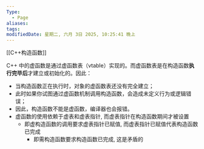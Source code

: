 ```yaml
---
Type:
  - Page
aliases: 
tags: 
modifiedDate: 星期二, 六月 3日 2025, 10:25:41 晚上
---
```

[[C++构造函数]]

C++ 中的虚函数是通过虚函数表（vtable）实现的。而虚函数表是在构造函数**执行完毕后**才建立或初始化的。因此：
- 当构造函数正在执行时，对象的虚函数表还没有完全建立；
- 此时如果你试图通过虚函数机制调用构造函数，会造成未定义行为或逻辑错误；
- 因此，构造函数不能是虚函数，编译器也会报错。
- 虚函数的使用依赖于虚表和虚表指针, 而虚表指针在构造函数期间才被设置
    - 即虚构造函数的调用要求虚表指针已赋值, 而虚表指针已赋值代表构造函数已完成
        - 即需构造函数要求构造函数已完成, 这是矛盾的
